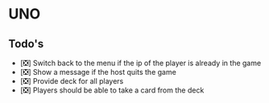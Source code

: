 # UNO

## Todo's
- [❎] Switch back to the menu if the ip of the player is already in the game
- [❎] Show a message if the host quits the game
- [❎] Provide deck for all players
- [❎] Players should be able to take a card from the deck
